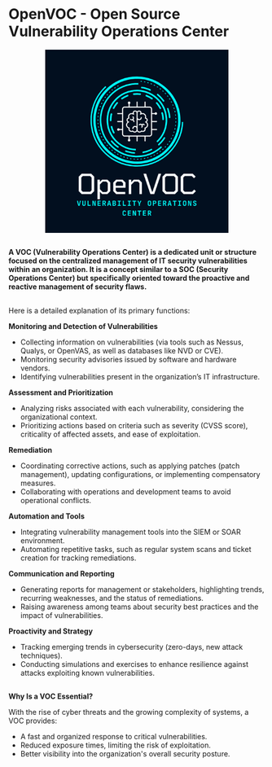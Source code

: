 # OpenVOC - Open Source Vulnerability Operations Center
<img src="./Img/OpenVOC.png" alt="drawing" width="360" style="display: block;margin-left: auto;margin-right: auto;"/>

##
**A VOC (Vulnerability Operations Center) is a dedicated unit or structure focused on the centralized management of IT security vulnerabilities within an organization. It is a concept similar to a SOC (Security Operations Center) but specifically oriented toward the proactive and reactive management of security flaws.**

##
Here is a detailed explanation of its primary functions:

**Monitoring and Detection of Vulnerabilities**

- Collecting information on vulnerabilities (via tools such as Nessus, Qualys, or OpenVAS, as well as databases like NVD or CVE).
- Monitoring security advisories issued by software and hardware vendors.
- Identifying vulnerabilities present in the organization’s IT infrastructure.

**Assessment and Prioritization**

- Analyzing risks associated with each vulnerability, considering the organizational context.
- Prioritizing actions based on criteria such as severity (CVSS score), criticality of affected assets, and ease of exploitation.

**Remediation**

- Coordinating corrective actions, such as applying patches (patch management), updating configurations, or implementing compensatory measures.
- Collaborating with operations and development teams to avoid operational conflicts.

**Automation and Tools**

- Integrating vulnerability management tools into the SIEM or SOAR environment.
- Automating repetitive tasks, such as regular system scans and ticket creation for tracking remediations.

**Communication and Reporting**

- Generating reports for management or stakeholders, highlighting trends, recurring weaknesses, and the status of remediations.
- Raising awareness among teams about security best practices and the impact of vulnerabilities.

**Proactivity and Strategy**

- Tracking emerging trends in cybersecurity (zero-days, new attack techniques).
- Conducting simulations and exercises to enhance resilience against attacks exploiting known vulnerabilities.
##

**Why Is a VOC Essential?**

With the rise of cyber threats and the growing complexity of systems, a VOC provides:

- A fast and organized response to critical vulnerabilities.
- Reduced exposure times, limiting the risk of exploitation.
- Better visibility into the organization's overall security posture.



  
